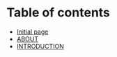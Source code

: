 # Table of contents

* [Initial page](README.md)
* [ABOUT](ABOUT.md)
* [INTRODUCTION](INTRODUCTION.md)

